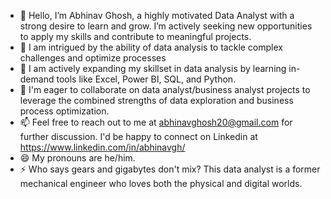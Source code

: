 - 👋 Hello, I’m Abhinav Ghosh, a highly motivated Data Analyst with a strong desire to learn and grow. I’m actively seeking new opportunities to apply my skills and contribute to meaningful projects.
- 👀 I am intrigued by the ability of data analysis to tackle complex challenges and optimize processes
- 🌱 I am actively expanding my skillset in data analysis by learning in-demand tools like Excel, Power BI, SQL, and Python.
- 💞️ I'm eager to collaborate on data analyst/business analyst projects to leverage the combined strengths of data exploration and business process optimization.
- 📫 Feel free to reach out to me at abhinavghosh20@gmail.com for further discussion. I'd be happy to connect on Linkedin at https://www.linkedin.com/in/abhinavgh/
- 😄 My pronouns are he/him.
- ⚡ Who says gears and gigabytes don't mix? This data analyst is a former mechanical engineer who loves both the physical and digital worlds.

<!---
SnorlaX0209/SnorlaX0209 is a ✨ special ✨ repository because its `README.md` (this file) appears on your GitHub profile.
You can click the Preview link to take a look at your changes.
--->
